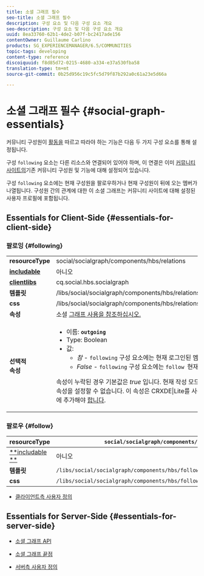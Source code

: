 ```yaml
---
title: 소셜 그래프 필수
seo-title: 소셜 그래프 필수
description: 구성 요소 및 다음 구성 요소 개요
seo-description: 구성 요소 및 다음 구성 요소 개요
uuid: 8ea33760-62b1-4de2-b07f-bc2417ade156
contentOwner: Guillaume Carlino
products: SG_EXPERIENCEMANAGER/6.5/COMMUNITIES
topic-tags: developing
content-type: reference
discoiquuid: f8d85d72-0215-4680-a334-e37a530fba58
translation-type: tm+mt
source-git-commit: 0b25d956c19c5fc5d79f87b292a0c61a23e5d66a

---
```



# 소셜 그래프 필수 {#social-graph-essentials}

커뮤니티 구성원이 [활동을](essentials-activities.md) 따르고 따라야 하는 기능은 다음 두 가지 구성 요소를 통해 설정됩니다.

구성 `following` 요소는 다른 리소스와 연결되어 있어야 하며, 이 연결은 이미 [커뮤니티 사이트의](overview.md#communitiessites)기존 커뮤니티 구성원 및 기능에 대해 설정되어 있습니다.

구성 `following` 요소에는 현재 구성원을 팔로우하거나 현재 구성원이 뒤에 오는 멤버가 나열됩니다. 구성원 간의 관계에 대한 이 소셜 그래프는 커뮤니티 사이트에 대해 설정된 사용자 프로필에 포함됩니다.

## Essentials for Client-Side {#essentials-for-client-side}

### 팔로잉 {#following}

<table>
 <tbody>
  <tr>
   <td> <strong>resourceType</strong></td>
   <td>social/socialgraph/components/hbs/relations</td>
  </tr>
  <tr>
   <td> <a href="scf.md#add-or-include-a-communities-component"><strong>includable</strong></a></td>
   <td>아니오</td>
  </tr>
  <tr>
   <td> <a href="clientlibs.md"><strong>clientlibs</strong></a></td>
   <td>cq.social.hbs.socialgraph</td>
  </tr>
  <tr>
   <td> <strong>템플릿</strong></td>
   <td> /libs/social/socialgraph/components/hbs/relationships/relationships.hbs</td>
  </tr>
  <tr>
   <td> <strong>css</strong></td>
   <td> /libs/social/socialgraph/components/hbs/relationships/clientlibs/relationships.css</td>
  </tr>
  <tr>
   <td><strong> 속성</strong></td>
   <td>소셜 <a href="socialgraph.md">그래프 사용을 참조하십시오.</a></td>
  </tr>
  <tr>
   <td><strong> 선택적<br /> 속성</strong></td>
   <td>
    <ul>
     <li>이름: <strong><code>outgoing</code></strong></li>
     <li>Type: Boolean</li>
     <li>값:<br />
      <ul>
       <li><i>참 </i>- <code>following</code> 구성 요소에는 현재 로그인된 멤버가 표시됩니다 <code>follows</code></li>
       <li><i>False </i>- <code>following</code> 구성 요소에는 <code>follow </code>현재 로그인한 구성원이 나열됩니다</li>
      </ul> </li>
    </ul> <p>속성이 누락된 경우 기본값은 <i>true</i> 입니다. 현재 작성 모드에서 편집 대화 상자를 사용하여 이 속성을 설정할 수 없습니다. 이 속성은 CRXDE|Lite를 사용하여 <code>following </code>노드의 인스턴스에 추가해야 <a href="../../help/sites-developing/developing-with-crxde-lite.md">합니다</a>.</p> </td>
  </tr>
 </tbody>
</table>

### 팔로우 {#follow}

| **resourceType** | `social/socialgraph/components/hbs/following` |
|---|---|
| [**includable **](scf.md#add-or-include-a-communities-component) | 아니오 |
| **템플릿** | `/libs/social/socialgraph/components/hbs/following/following.hbs` |
| **css** | `/libs/social/socialgraph/components/hbs/following/clientlibs/following.css` |

* [클라이언트측 사용자 정의](client-customize.md)

## Essentials for Server-Side {#essentials-for-server-side}

* [소셜 그래프 API](https://helpx.adobe.com/experience-manager/6-5/sites/developing/using/reference-materials/javadoc/com/adobe/cq/social/graph/client/api/package-frame.html)

* [소셜 그래프 끝점](https://helpx.adobe.com/experience-manager/6-5/sites/developing/using/reference-materials/javadoc/com/adobe/cq/social/graph/client/endpoint/package-frame.html)

* [서버측 사용자 정의](server-customize.md)

